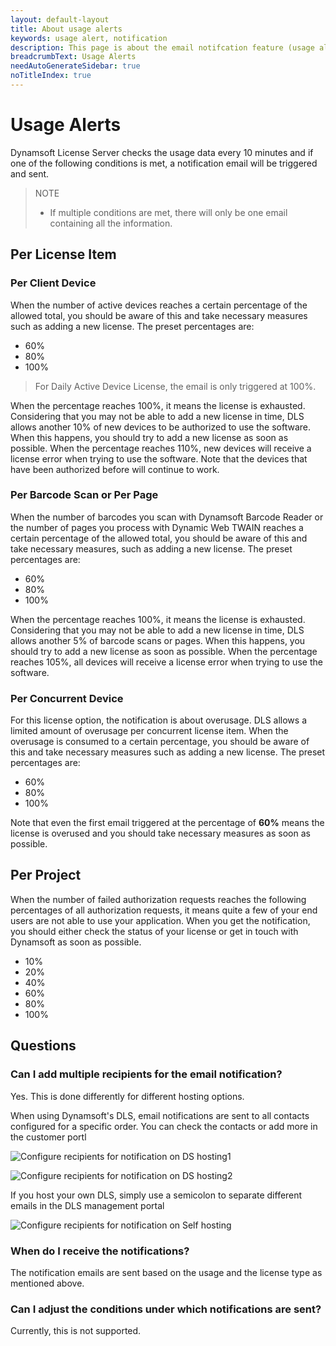 ```yaml
---
layout: default-layout
title: About usage alerts
keywords: usage alert, notification
description: This page is about the email notifcation feature (usage alerts) of Dynamsoft Dynamsoft License Server
breadcrumbText: Usage Alerts
needAutoGenerateSidebar: true
noTitleIndex: true
---
```


# Usage Alerts

Dynamsoft License Server checks the usage data every 10 minutes and if one of the following conditions is met, a notification email will be triggered and sent.

> NOTE
>  
> * If multiple conditions are met, there will only be one email containing all the information. 

## Per License Item

### Per Client Device

When the number of active devices reaches a certain percentage of the allowed total, you should be aware of this and take necessary measures such as adding a new license. The preset percentages are:

* 60%
* 80%
* 100%

> For Daily Active Device License, the email is only triggered at 100%.

When the percentage reaches 100%, it means the license is exhausted. Considering that you may not be able to add a new license in time, DLS allows another 10% of new devices to be authorized to use the software. When this happens, you should try to add a new license as soon as possible. When the percentage reaches 110%, new devices will receive a license error when trying to use the software. Note that the devices that have been authorized before will continue to work.

### Per Barcode Scan or Per Page

When the number of barcodes you scan with Dynamsoft Barcode Reader or the number of pages you process with Dynamic Web TWAIN reaches a certain percentage of the allowed total, you should be aware of this and take necessary measures, such as adding a new license. The preset percentages are:

* 60%
* 80%
* 100%

When the percentage reaches 100%, it means the license is exhausted. Considering that you may not be able to add a new license in time, DLS allows another 5% of barcode scans or pages. When this happens, you should try to add a new license as soon as possible. When the percentage reaches 105%, all devices will receive a license error when trying to use the software.

### Per Concurrent Device

For this license option, the notification is about overusage. DLS allows a limited amount of overusage per concurrent license item. When the overusage is consumed to a certain percentage, you should be aware of this and take necessary measures such as adding a new license. The preset percentages are:

* 60%
* 80%
* 100%

Note that even the first email triggered at the percentage of **60%** means the license is overused and you should take necessary measures as soon as possible.

## Per Project

When the number of failed authorization requests reaches the following percentages of all authorization requests, it means quite a few of your end users are not able to use your application. When you get the notification, you should either check the status of your license or get in touch with Dynamsoft as soon as possible.

* 10%
* 20%
* 40%
* 60%
* 80%
* 100%

## Questions

### Can I add multiple recipients for the email notification?

Yes. This is done differently for different hosting options.

When using Dynamsoft's DLS, email notifications are sent to all contacts configured for a specific order. You can check the contacts or add more in the customer portl

![Configure recipients for notification on DS hosting1]({{site.assets}}imgs/usagealerts-002.png)

![Configure recipients for notification on DS hosting2]({{site.assets}}imgs/usagealerts-003.png)

If you host your own DLS, simply use a semicolon to separate different emails in the DLS management portal

![Configure recipients for notification on Self hosting]({{site.assets}}imgs/usagealerts-001.png)

### When do I receive the notifications?

The notification emails are sent based on the usage and the license type as mentioned above.

### Can I adjust the conditions under which notifications are sent?

Currently, this is not supported.

